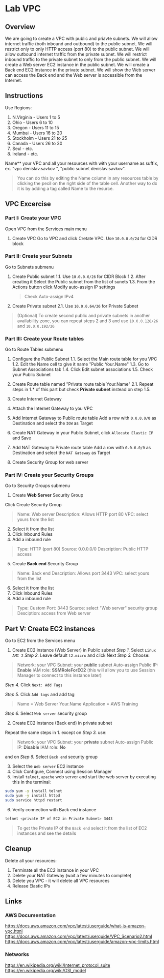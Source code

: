 # Lab VPC

## Overview

We are going to create a VPC with public and priavte subnets.
We will allow internet traffic (both inbound and outbound) to the public subnet.
We will restrict only to only HTTP access (port 80) to the public subnet.
We will allow outbound internet traffic from the private subnet.
We will restrict inbound traffic to the private subnet to only from the public subnet.
We will create a Web server EC2 instance in the public subnet.
We will create a Back end EC2 instance in the private subnet.
We will show the Web server can access the Back end and the Web server is accessible from the Internet.

## Instructions

Use Regions:

1. N.Virginia - Users 1 to 5
2. Ohio - Users 6 to 10
3. Oregon - Users 11 to 15
4. Mumbai - Users 16 to 20
5. Stockholm - Users 21 to 25
6. Canada - Users 26 to 30
7. Seul - etc.
8. Ireland - etc.

Name** your VPC and all your resources with with your username as suffix, ex. "vpc denislav.savkov ", "public subnet denislav.savkov".
> You can do this by editing the Name column in any resources table by clicking the pecil on the right side of the table cell.
Another way to do it is by adding a tag called Name to the resurce.

## VPC Excercise

### Part I: Create your VPC

Open VPC from the Services main menu

1. Create VPC
Go to VPC and click Cretate VPC.
Use `10.0.0.0/24` for CIDR block

### Part II: Create your Subnets

Go to Subnets submenu

1. Create Public subnet
   1.1. Use `10.0.0.0/26` for CIDR Block
   1.2. After creating it Select the Public subnet from the list of sunets
   1.3. From the Actions button click Modify auto-assign IP settings
   > Check Auto-assign IPv4

2. Create Private subnet
   2.1. Use `10.0.0.64/26` for Private Subnet

> (Optional) To create second public and private subnets in another availability zone, you can repeat steps 2 and 3 and use `10.0.0.128/26` and `10.0.0.192/26`

### Part III: Create your Route tables

Go to Route Tables submenu

1. Configure the Public Subnet
1.1. Select the Main route table for you VPC
1.2. Edit the Name cell to give it name "Public Your.Name"
1.3. Go to Subnet Associations tab
1.4. Click Edit subnet associations
1.5. Check your Public Subnet

2. Create Route table named "Private route table Your.Name"
2.1. Repeat steps in 1.* of this part but check **Private subnet** instead on step 1.5.

3. Create Internet Gateway
4. Attach the Internet Gateway to you VPC
5. Add Internet Gateway to Public route table
Add a row with `0.0.0.0/0` as Destination and select the `IGW` as Target
1. Create NAT Gateway in your Public Subnet, click `Allocate Elastic IP` and Save
2. Add NAT Gateway to Private route table
Add a row with `0.0.0.0/0` as Destination and select the `NAT Gateway` as Target
8. Create Security Group for web server

### Part IV: Create your Security Groups

Go to Security Groups submenu

1. Create **Web Server** Security Group

Click Create Security Group
> Name: Web server
> Description: Allows HTTP port 80
> VPC: select yours from the list

2. Select it from the list
3. Click Inbound Rules
4. Add a inbound rule
> Type: HTTP (port 80)
> Source: 0.0.0.0/0
> Description: Public HTTP access

5. Create **Back end** Security Group
> Name: Back end
> Description: Allows port 3443
> VPC: select yours from the list

6. Select it from the list
7. Click Inbound Rules
8. Add a inbound rule
> Type: Custom
> Port: 3443
> Source: select "Web server" security group
> Desciption: access from Web server

## Part V: Create EC2 instances

Go to EC2 from the Services menu

1. Create EC2 instance (Web Server) in Public subnet
*Step 1.* Select `Linux AMI 2`
*Step 2.* Leave default `t2.micro` and click Next
*Step 3.* Choose:

> Network: your VPC
> Subnet: your **public** subnet
> Auto-assign Public IP: **Enable**
> IAM role: **SSMRoleForEC2** (this will allow you to use Session Manager to connect to this instance later)

*Step 4.* Click `Next: Add Tags`

*Step 5.* Click `Add tags` and add tag 
> Name = Web Server Your.Name
> Application = AWS Training

*Step 6.* Select `Web server` security group

2. Create EC2 instance (Back end) in private subnet

Repeat the same steps in 1. except on *Step 3.* use:
> Network: your VPC
> Subnet: your **private** subnet
> Auto-assign Public IP: **Disable**
> IAM role: **No**

and on *Step 6.* Select `Back end` security group

3. Select the `Web server` EC2 instance
4. Click Configure, Connect using Session Manager
5. Install `telnet`, `apache` web server and start the web server by executing this in the terminal:

```bash
sudo yum -y install telnet
sudo yum -y install httpd
sudo service httpd restart
```

6. Verify connection with Back end instance

```bash
telnet <private IP of EC2 in Private Subnet> 3443
```

> To get the Private IP of the `Back end` select it from the list of EC2 instances and see the details

## Cleanup

Delete all your resources:

1. Terminate all the EC2 instance in your VPC
2. Delete your NAT Gateway (wait a few minutes to complete)
3. Delete you VPC - it will delete all VPC resources
4. Release Elastic IPs

## Links

### AWS Documentation

https://docs.aws.amazon.com/vpc/latest/userguide/what-is-amazon-vpc.html
https://docs.aws.amazon.com/vpc/latest/userguide/VPC_Scenario2.html
https://docs.aws.amazon.com/vpc/latest/userguide/amazon-vpc-limits.html

### Networks

https://en.wikipedia.org/wiki/Internet_protocol_suite
https://en.wikipedia.org/wiki/OSI_model